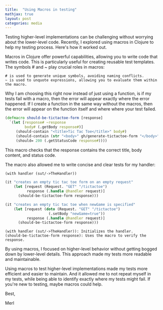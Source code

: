 ```yaml
---
title:  "Using Macros in testing"
mathjax: true
layout: post
categories: media
---
```


Testing higher-level implementations can be challenging without worrying about the 
lower-level code. Recently, I explored using macros in Clojure to help my 
testing process. Here's how it worked out.

Macros in Clojure offer powerful capabilities, allowing you to 
write code that writes code. This is particularly useful for creating reusable test 
templates. The symbols # and ~ play crucial roles in macros:

    # is used to generate unique symbols, avoiding naming conflicts.
    ~ is used to unquote expressions, allowing you to evaluate them within the macro.

Why I am choosing this right now instead of just using a function, is if my tests
fail with a macro, then the error will appear exactly where the error happened. 
If I create a function in the same way without the macros, then the error will 
appear on the function itself and where where your test failed. 

```clojure
(defmacro should-be-tictactoe-form [response]
  `(let [response# ~response
         body# (.getBody response#)]
     (should-contain "<title>Tic Tac Toe</title>" body#)
     (should-contain (str "<body>" gh/generate-tictactoe-form "</body>") body#)
     (should= 200 (.getStatusCode response#))))
```

This macro checks that the response contains the correct title, body content,
and status code.

The macro also allowed me to write concise and clear tests for my handler:

```clojure
(with handler (sut/->TheHandler))

(it "creates an empty tic tac toe form on an empty request"
    (let [request (Request. "GET" "/tictactoe")
          response (.handle @handler request)]
      (should-be-tictactoe-form response)))

(it "creates an empty tic tac toe when newGame is specified"
    (let [request (doto (Request. "GET" "/tictactoe")
                    (.setBody "newGame=true"))
          response (.handle @handler request)]
      (should-be-tictactoe-form response)))
```

    (with handler (sut/->TheHandler)): Initializes the handler.
    (should-be-tictactoe-form response): Uses the macro to verify the response.

By using macros, I focused on higher-level behavior without getting bogged 
down by lower-level details. This approach made my tests more readable and
maintainable.

Using macros to test higher-level implementations made my tests more efficient 
and easier to maintain. And it allowed me to not repeat myself in my tests, 
while being able to identify exactly where my tests might fail. If you're new to testing, 
maybe macros could help. 

Best, 

Merl
